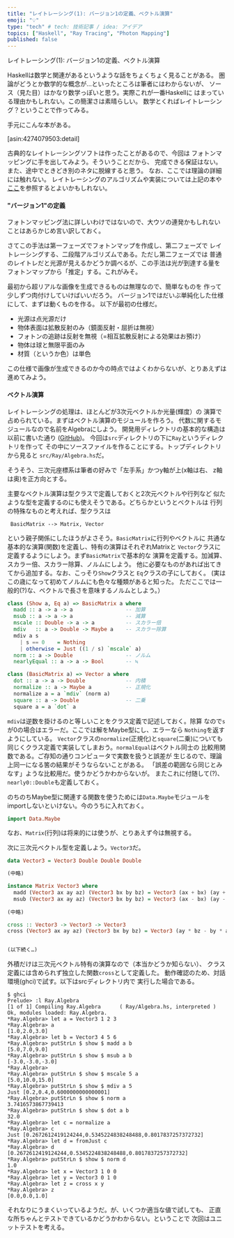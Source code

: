 ```yaml
---
title: "レイトレーシング(1): バージョン1の定義、ベクトル演算"
emoji: "💡"
type: "tech" # tech: 技術記事 / idea: アイデア
topics: ["Haskell", "Ray Tracing", "Photon Mapping"]
published: false
---
```

レイトレーシング(1): バージョン1の定義、ベクトル演算

Haskellは数学と関連があるというような話をちょくちょく見ることがある。
圏論がどうとか数学的な概念が…といったところは筆者にはわからないが、
ソース（見た目）はかなり数学っぽいと思う。実際これが一番Haskellに
はまっている理由かもしれない。この簡潔さは素晴らしい。
数学とくればレイトレーシング？ということで作ってみる。

手元にこんな本がある。

[asin:4274079503:detail]

古典的なレイトレーシングソフトは作ったことがあるので、今回は
フォトンマッピングに手を出してみよう。そういうことだから、
完成できる保証はない。また、途中でときどき別のネタに脱線すると思う。
なお、ここでは理論の詳細には触れない。
レイトレーシングのアルゴリズムや実装については上記の本や
[ここ](http://kagamin.net/hole/edupt/index.htm)を参照するとよいかもしれない。

#### "バージョン1"の定義

フォトンマッピング法に詳しいわけではないので、大ウソの連発かもしれない
ことはあらかじめ言い訳しておく。

さてこの手法は第一フェーズでフォトンマップを作成し、第二フェーズで
レイトレーシングする、二段階アルゴリズムである。ただし第二フェーズでは
普通のレイトレだと光源が見えるかどうか調べるが、この手法は光が到達する量を
フォトンマップから「推定」する。これがみそ。

最初から超リアルな画像を生成できるものは無理なので、簡単なものを
作って少しずつ肉付けしていけばいいだろう。
バージョン1ではだいぶ単純化した仕様にして、まずは動くものを作る。
以下が最初の仕様だ。

* 光源は点光源だけ
* 物体表面は拡散反射のみ（鏡面反射・屈折は無視）
* フォトンの追跡は反射を無視（=相互拡散反射による効果はお預け）
* 物体は球と無限平面のみ
* 材質（というか色）は単色

この仕様で画像が生成できるのか今の時点ではよくわからないが、とりあえずは
進めてみよう。

#### ベクトル演算

レイトレーシングの処理は、ほとんどが3次元ベクトルか光量(輝度）の
演算で占められている。まずはベクトル演算のモジュールを作ろう。
代数に関するモジュールなので名前をAlgebraにしよう。
開発用ディレクトリの基本的な構造は以前に書いた通り
([GitHub](https://github.com/eijian/raytracer))。
今回は`src`ディレクトリの下に`Ray`というディレクトリを作って
その中にソースファイルを作ることにする。トップディレクトリから見ると
`src/Ray/Algebra.hs`だ。

そうそう、三次元座標系は筆者の好みで「左手系」かつy軸が上(x軸は右、
z軸は奥)を正方向とする。

主要なベクトル演算は型クラスで定義しておくと2次元ベクトルや行列など
似たような型を定義するのにも使えそうである。どちらかというとベクトルは
行列の特殊なものと考えれば、型クラスは

```
 BasicMatrix --> Matrix, Vector
```

という親子関係にしたほうがよさそう。`BasicMatrix`に行列やベクトルに
共通な基本的な演算(関数)を定義し、特有の演算はそれぞれMatrixと
`Vector`クラスに定義するようにしよう。まず`BasicMatrix`で基本的な
演算を定義する。加減算、スカラー倍、スカラー除算、ノルムにしよう。
他に必要なものがあれば出てきてから追加する。なお、こっそり`Show`クラスと
`Eq`クラスの子にしておく。
(実はこの歳になって初めてノルムにも色々な種類があると知った。
ただここでは一般的(?)な、ベクトルで長さを意味するノルムとしよう。）

```haskell
class (Show a, Eq a) => BasicMatrix a where
  madd :: a -> a -> a                 -- 加算
  msub :: a -> a -> a                 -- 減算
  mscale :: Double -> a -> a          -- スカラー倍
  mdiv   :: a -> Double -> Maybe a    -- スカラー除算
  mdiv a s                                                                      
    | s == 0    = Nothing                                                       
    | otherwise = Just ((1 / s) `mscale` a)
  norm :: a -> Double                 -- ノルム
  nearlyEqual :: a -> a -> Bool       -- ≒

class (BasicMatrix a) => Vector a where
  dot :: a -> a -> Double             -- 内積
  normalize :: a -> Maybe a           -- 正規化
  normalize a = a `mdiv` (norm a)
  square :: a -> Double               -- 二乗
  square a = a `dot` a
```

`mdiv`は逆数を掛けるのと等しいことをクラス定義で記述しておく。除算
なので`s`が0の場合はエラーだ。ここでは解をMaybe型にし、エラーなら
`Nothing`を返すようにしている。
`Vector`クラスの`normalize`(正規化)と`square`(二乗)についても
同じくクラス定義で実装してしまおう。`normalEqual`はベクトル同士の
比較用関数である。ご存知の通りコンピュータで実数を扱うと誤差が
生じるので、理論上同一になる筈の結果がそうならないことがある。
「誤差の範囲なら同じとみなす」ような比較用だ。使うかどうかわからないが。
またこれに付随して(?)、`nearly0::Double`も定義しておく。

のちのちMaybe型に関連する関数を使うためには`Data.Maybe`モジュールをimportしないといけない。今のうちに入れておく。

```haskell
import Data.Maybe
```

なお、`Matrix`(行列)は将来的には使うが、とりあえず今は無視する。

次に三次元ベクトル型を定義しよう。`Vector3`だ。

```haskell
data Vector3 = Vector3 Double Double Double

(中略)

instance Matrix Vector3 where
  madd (Vector3 ax ay az) (Vector3 bx by bz) = Vector3 (ax + bx) (ay + by) (az + bz)
  msub (Vector3 ax ay az) (Vector3 bx by bz) = Vector3 (ax - bx) (ay - by) (az - bz)
  
(中略)

cross :: Vector3 -> Vector3 -> Vector3                                          
cross (Vector3 ax ay az) (Vector3 bx by bz) = Vector3 (ay * bz - by * az) (az * bx - bz * ax) (ax * by - ay * bx)       


(以下続く…)
```

外積だけは三次元ベクトル特有の演算なので（本当かどうか知らない）、
クラス定義には含められず独立した関数`cross`として定義した。
動作確認のため、対話環境(ghci)で試す。以下はsrcディレクトリ内で
実行した場合である。

```
$ ghci
Prelude> :l Ray.Algebra
[1 of 1] Compiling Ray.Algebra      ( Ray/Algebra.hs, interpreted )
Ok, modules loaded: Ray.Algebra.
*Ray.Algebra> let a = Vector3 1 2 3
*Ray.Algebra> a
[1.0,2.0,3.0]
*Ray.Algebra> let b = Vector3 4 5 6
*Ray.Algebra> putStrLn $ show $ madd a b
[5.0,7.0,9.0]
*Ray.Algebra> putStrLn $ show $ msub a b
[-3.0,-3.0,-3.0]
*Ray.Algebra> 
*Ray.Algebra> putStrLn $ show $ mscale 5 a
[5.0,10.0,15.0]
*Ray.Algebra> putStrLn $ show $ mdiv a 5
Just [0.2,0.4,0.6000000000000001]
*Ray.Algebra> putStrLn $ show $ norm a 
3.7416573867739413
*Ray.Algebra> putStrLn $ show $ dot a b
32.0
*Ray.Algebra> let c = normalize a
*Ray.Algebra> c
Just [0.2672612419124244,0.5345224838248488,0.8017837257372732]
*Ray.Algebra> let d = fromJust c
*Ray.Algebra> d
[0.2672612419124244,0.5345224838248488,0.8017837257372732]
*Ray.Algebra> putStrLn $ show $ norm d
1.0
*Ray.Algebra> let x = Vector3 1 0 0
*Ray.Algebra> let y = Vector3 0 1 0
*Ray.Algebra> let z = cross x y
*Ray.Algebra> z
[0.0,0.0,1.0]
```

それなりにうまくいっているようだ。が、いくつか適当な値で試しても、
正直な所ちゃんとテストできているかどうかわからない。ということで
次回はユニットテストを考える。

